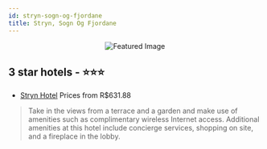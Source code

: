 ```yaml
---
id: stryn-sogn-og-fjordane
title: Stryn, Sogn Og Fjordane
---
```


<center><img src="https://i.travelapi.com/hotels/4000000/3710000/3700500/3700440/d5d2b726_z.jpg" alt="Featured Image" /></center>


##  3 star hotels - ⭐️⭐️⭐️

-    [Stryn Hotel](https://us.hurb.com/hotels/stryn/stryn-hotel-JNP-JP087321?cmp=18055) Prices from R$631.88
   > Take in the views from a terrace and a garden and make use of amenities such as complimentary wireless Internet access. Additional amenities at this hotel include concierge services, shopping on site, and a fireplace in the lobby.
